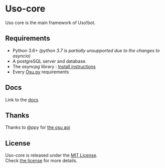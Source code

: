 # Uso-core

Uso core is the main framework of Uso!bot.

## Requirements

- Python 3.6+ *(python 3.7 is partially unsupported due to the changes to asyncio)*
- A postgreSQL server and database.
- The *asyncpg* library : [Install instructions](https://github.com/MagicStack/asyncpg#installation)
- Every [Osu.py](https://github.com/Renondedju/Osu.py) requirements

## Docs

Link to the [docs](docs/index.md)

## Thanks

Thanks to @ppy for [the osu api](https://github.com/ppy/osu-api/wiki)

## License

Uso-core is released under the [MIT License](http://www.opensource.org/licenses/MIT).  
Check [the license](LICENSE) for more details.